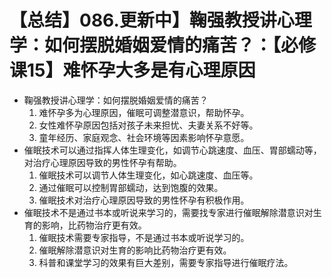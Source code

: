# 【总结】086.更新中】鞠强教授讲心理学：如何摆脱婚姻爱情的痛苦？：【必修课15】难怀孕大多是有心理原因

-   鞠强教授讲心理学：如何摆脱婚姻爱情的痛苦？
    1.  难怀孕多为心理原因，催眠可调整潜意识，帮助怀孕。
    2.  女性难怀孕原因包括对孩子未来担忧、夫妻关系不好等。
    3.  童年经历、家庭观念、社会环境等因素影响怀孕意愿。
-   催眠技术可以通过指挥人体生理变化，如调节心跳速度、血压、胃部蠕动等，对治疗心理原因导致的男性怀孕有帮助。
    1.  催眠技术可以调节人体生理变化，如心跳速度、血压等。
    2.  通过催眠可以控制胃部蠕动，达到饱腹的效果。
    3.  催眠技术对治疗心理原因导致的男性怀孕有积极作用。
-   催眠技术不是通过书本或听说来学习的，需要找专家进行催眠解除潜意识对生育的影响，比药物治疗更有效。
    1.  催眠技术需要专家指导，不是通过书本或听说学习的。
    2.  催眠解除潜意识对生育的影响比药物治疗更有效。
    3.  科普和课堂学习的效果有巨大差别，需要专家指导进行催眠疗法。